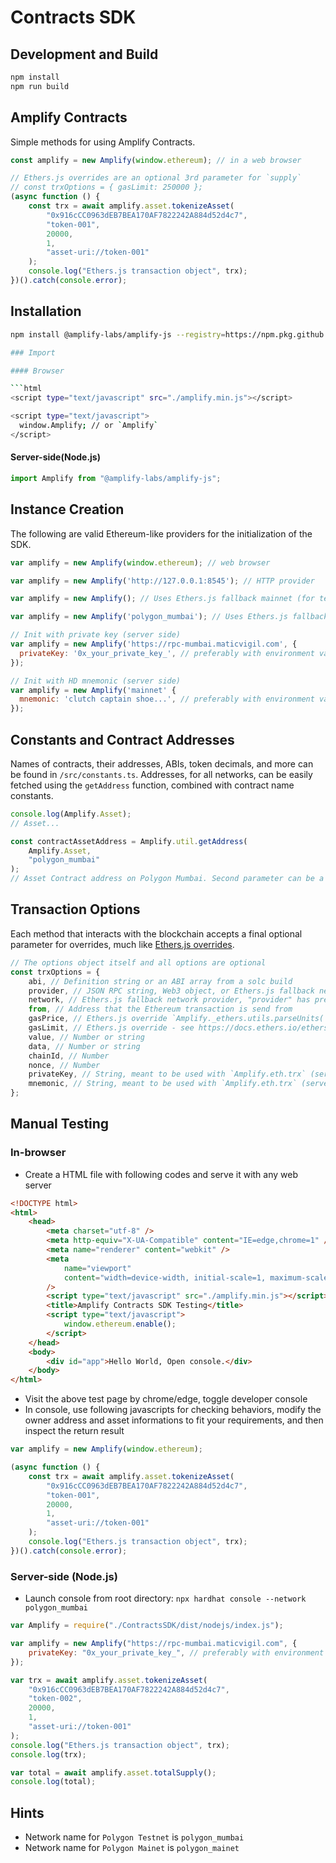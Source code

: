 # Contracts SDK

## Development and Build

```bash
npm install
npm run build
```

## Amplify Contracts

Simple methods for using Amplify Contracts.

```js
const amplify = new Amplify(window.ethereum); // in a web browser

// Ethers.js overrides are an optional 3rd parameter for `supply`
// const trxOptions = { gasLimit: 250000 };
(async function () {
    const trx = await amplify.asset.tokenizeAsset(
        "0x916cCC0963dEB7BEA170AF7822242A884d52d4c7",
        "token-001",
        20000,
        1,
        "asset-uri://token-001"
    );
    console.log("Ethers.js transaction object", trx);
})().catch(console.error);
```

## Installation

````bash
npm install @amplify-labs/amplify-js --registry=https://npm.pkg.github.com

### Import

#### Browser

```html
<script type="text/javascript" src="./amplify.min.js"></script>

<script type="text/javascript">
  window.Amplify; // or `Amplify`
</script>
````

#### Server-side(Node.js)

```js
import Amplify from "@amplify-labs/amplify-js";
```

## Instance Creation

The following are valid Ethereum-like providers for the initialization of the SDK.

```js
var amplify = new Amplify(window.ethereum); // web browser

var amplify = new Amplify('http://127.0.0.1:8545'); // HTTP provider

var amplify = new Amplify(); // Uses Ethers.js fallback mainnet (for testing only)

var amplify = new Amplify('polygon_mumbai'); // Uses Ethers.js fallback (for testing only)

// Init with private key (server side)
var amplify = new Amplify('https://rpc-mumbai.maticvigil.com', {
  privateKey: '0x_your_private_key_', // preferably with environment variable
});

// Init with HD mnemonic (server side)
var amplify = new Amplify('mainnet' {
  mnemonic: 'clutch captain shoe...', // preferably with environment variable
});
```

## Constants and Contract Addresses

Names of contracts, their addresses, ABIs, token decimals, and more can be found in `/src/constants.ts`.
Addresses, for all networks, can be easily fetched using the `getAddress` function, combined with contract name constants.

```js
console.log(Amplify.Asset);
// Asset...

const contractAssetAddress = Amplify.util.getAddress(
    Amplify.Asset,
    "polygon_mumbai"
);
// Asset Contract address on Polygon Mumbai. Second parameter can be a network like 'polygon_mumbai'.
```

## Transaction Options

Each method that interacts with the blockchain accepts a final optional parameter for overrides, much like [Ethers.js overrides](https://docs.ethers.io/ethers.js/v5-beta/api-contract.html#overrides).

```js
// The options object itself and all options are optional
const trxOptions = {
    abi, // Definition string or an ABI array from a solc build
    provider, // JSON RPC string, Web3 object, or Ethers.js fallback network (string)
    network, // Ethers.js fallback network provider, "provider" has precedence over "network"
    from, // Address that the Ethereum transaction is send from
    gasPrice, // Ethers.js override `Amplify._ethers.utils.parseUnits('10.0', 'gwei')`
    gasLimit, // Ethers.js override - see https://docs.ethers.io/ethers.js/v5-beta/api-contract.html#overrides
    value, // Number or string
    data, // Number or string
    chainId, // Number
    nonce, // Number
    privateKey, // String, meant to be used with `Amplify.eth.trx` (server side)
    mnemonic, // String, meant to be used with `Amplify.eth.trx` (server side)
};
```

## Manual Testing

### In-browser

-   Create a HTML file with following codes and serve it with any web server

```html
<!DOCTYPE html>
<html>
    <head>
        <meta charset="utf-8" />
        <meta http-equiv="X-UA-Compatible" content="IE=edge,chrome=1" />
        <meta name="renderer" content="webkit" />
        <meta
            name="viewport"
            content="width=device-width, initial-scale=1, maximum-scale=1, user-scalable=no"
        />
        <script type="text/javascript" src="./amplify.min.js"></script>
        <title>Amplify Contracts SDK Testing</title>
        <script type="text/javascript">
            window.ethereum.enable();
        </script>
    </head>
    <body>
        <div id="app">Hello World, Open console.</div>
    </body>
</html>
```

-   Visit the above test page by chrome/edge, toggle developer console
-   In console, use following javascripts for checking behaviors, modify the owner address and asset informations to fit your requirements, and then inspect the return result

```javascript
var amplify = new Amplify(window.ethereum);

(async function () {
    const trx = await amplify.asset.tokenizeAsset(
        "0x916cCC0963dEB7BEA170AF7822242A884d52d4c7",
        "token-001",
        20000,
        1,
        "asset-uri://token-001"
    );
    console.log("Ethers.js transaction object", trx);
})().catch(console.error);
```

### Server-side (Node.js)

-   Launch console from root directory: `npx hardhat console --network polygon_mumbai`

```js
var Amplify = require("./ContractsSDK/dist/nodejs/index.js");

var amplify = new Amplify("https://rpc-mumbai.maticvigil.com", {
    privateKey: "0x_your_private_key_", // preferably with environment variable
});

var trx = await amplify.asset.tokenizeAsset(
    "0x916cCC0963dEB7BEA170AF7822242A884d52d4c7",
    "token-002",
    20000,
    1,
    "asset-uri://token-001"
);
console.log("Ethers.js transaction object", trx);
console.log(trx);

var total = await amplify.asset.totalSupply();
console.log(total);
```

## Hints

-   Network name for `Polygon Testnet` is `polygon_mumbai`
-   Network name for `Polygon Mainet` is `polygon_mainet`

